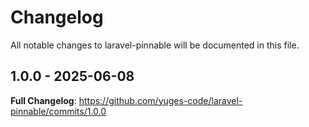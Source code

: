 # Changelog

All notable changes to laravel-pinnable will be documented in this file.

## 1.0.0 - 2025-06-08

**Full Changelog**: https://github.com/yuges-code/laravel-pinnable/commits/1.0.0
